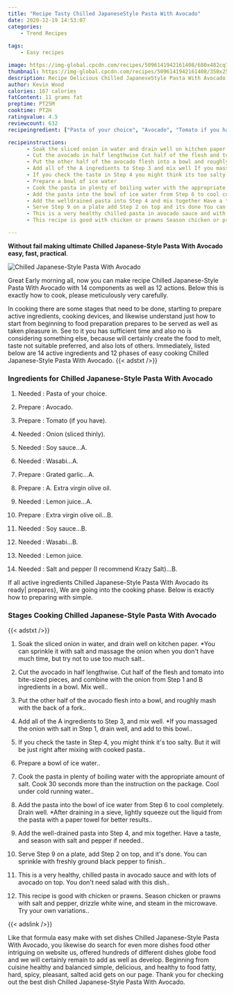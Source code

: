 ```yaml
---
title: "Recipe Tasty Chilled JapaneseStyle Pasta With Avocado"
date: 2020-12-19 14:53:07
categories:
    - Trend Recipes
    
tags:
    - Easy recipes

image: https://img-global.cpcdn.com/recipes/5096141942161408/680x482cq70/chilled-japanese-style-pasta-with-avocado-recipe-main-photo.jpg
thumbnail: https://img-global.cpcdn.com/recipes/5096141942161408/350x250cq70/chilled-japanese-style-pasta-with-avocado-recipe-main-photo.jpg
description: Recipe Delicious Chilled JapaneseStyle Pasta With Avocado with 14 ingredients and 12 stages of easy cooking.
author: Kevin Wood
calories: 167 calories
fatContent: 11 grams fat
preptime: PT25M
cooktime: PT2H
ratingvalue: 4.5
reviewcount: 632
recipeingredient: ["Pasta of your choice", "Avocado", "Tomato if you have", "Onion sliced thinly", "Soy sauceA", "WasabiA", "Grated garlicA", "A Extra virgin olive oil", "Lemon juiceA", "Extra virgin olive oilB", "Soy sauceB", "WasabiB", "Lemon juice", "Salt and pepper I recommend Krazy SaltB"]

recipeinstructions: 
      - Soak the sliced onion in water and drain well on kitchen paper You can sprinkle it with salt and massage the onion when you dont have much time but try not to use too much salt 
      - Cut the avocado in half lengthwise Cut half of the flesh and tomato into bitesized pieces and combine with the onion from Step 1 and B ingredients in a bowl Mix well 
      - Put the other half of the avocado flesh into a bowl and roughly mash with the back of a fork 
      - Add all of the A ingredients to Step 3 and mix well If you massaged the onion with salt in Step 1 drain well and add to this bowl 
      - If you check the taste in Step 4 you might think its too salty But it will be just right after mixing with cooked pasta 
      - Prepare a bowl of ice water 
      - Cook the pasta in plenty of boiling water with the appropriate amount of salt Cook 30 seconds more than the instruction on the package Cool under cold running water 
      - Add the pasta into the bowl of ice water from Step 6 to cool completely Drain well After draining in a sieve lightly squeeze out the liquid from the pasta with a paper towel for better results 
      - Add the welldrained pasta into Step 4 and mix together Have a taste and season with salt and pepper if needed 
      - Serve Step 9 on a plate add Step 2 on top and its done You can sprinkle with freshly ground black pepper to finish 
      - This is a very healthy chilled pasta in avocado sauce and with lots of avocado on top You dont need salad with this dish 
      - This recipe is good with chicken or prawns Season chicken or prawns with salt and pepper drizzle white wine and steam in the microwave Try your own variations

---
```




**Without fail making ultimate Chilled Japanese-Style Pasta With Avocado easy, fast, practical**. 


![Chilled Japanese-Style Pasta With Avocado](https://img-global.cpcdn.com/recipes/5096141942161408/680x482cq70/chilled-japanese-style-pasta-with-avocado-recipe-main-photo.jpg "Chilled Japanese-Style Pasta With Avocado")




Great Early morning all, now you can make recipe Chilled Japanese-Style Pasta With Avocado with 14 components as well as 12 actions. Below this is exactly how to cook, please meticulously very carefully.

In cooking there are some stages that need to be done, starting to prepare active ingredients, cooking devices, and likewise understand just how to start from beginning to food preparation prepares to be served as well as taken pleasure in. See to it you has sufficient time and also no is considering something else, because will certainly create the food to melt, taste not suitable preferred, and also lots of others. Immediately, listed below are 14 active ingredients and 12 phases of easy cooking Chilled Japanese-Style Pasta With Avocado.
{{< adstxt />}}

### Ingredients for Chilled Japanese-Style Pasta With Avocado


1. Needed  : Pasta of your choice.

1. Prepare  : Avocado.

1. Prepare  : Tomato (if you have).

1. Needed  : Onion (sliced thinly).

1. Needed  : Soy sauce...A.

1. Needed  : Wasabi…A.

1. Prepare  : Grated garlic...A.

1. Prepare  : A. Extra virgin olive oil.

1. Needed  : Lemon juice…A.

1. Prepare  : Extra virgin olive oil…B.

1. Needed  : Soy sauce…B.

1. Needed  : Wasabi…B.

1. Needed  : Lemon juice.

1. Needed  : Salt and pepper (I recommend Krazy Salt)…B.



If all active ingredients Chilled Japanese-Style Pasta With Avocado its ready| prepares}, We are going into the cooking phase. Below is exactly how to preparing with simple.

### Stages Cooking Chilled Japanese-Style Pasta With Avocado

{{< adstxt />}}


1. Soak the sliced onion in water, and drain well on kitchen paper. *You can sprinkle it with salt and massage the onion when you don&#39;t have much time, but try not to use too much salt..



1. Cut the avocado in half lengthwise. Cut half of the flesh and tomato into bite-sized pieces, and combine with the onion from Step 1 and B ingredients in a bowl. Mix well..



1. Put the other half of the avocado flesh into a bowl, and roughly mash with the back of a fork..



1. Add all of the A ingredients to Step 3, and mix well. *If you massaged the onion with salt in Step 1, drain well, and add to this bowl..



1. If you check the taste in Step 4, you might think it&#39;s too salty. But it will be just right after mixing with cooked pasta..



1. Prepare a bowl of ice water..



1. Cook the pasta in plenty of boiling water with the appropriate amount of salt. Cook 30 seconds more than the instruction on the package. Cool under cold running water..



1. Add the pasta into the bowl of ice water from Step 6 to cool completely. Drain well. *After draining in a sieve, lightly squeeze out the liquid from the pasta with a paper towel for better results..



1. Add the well-drained pasta into Step 4, and mix together. Have a taste, and season with salt and pepper if needed..



1. Serve Step 9 on a plate, add Step 2 on top, and it&#39;s done. You can sprinkle with freshly ground black pepper to finish..



1. This is a very healthy, chilled pasta in avocado sauce and with lots of avocado on top. You don&#39;t need salad with this dish..



1. This recipe is good with chicken or prawns. Season chicken or prawns with salt and pepper, drizzle white wine, and steam in the microwave. Try your own variations..





{{< adslink />}}

Like that formula easy make with set dishes Chilled Japanese-Style Pasta With Avocado, you likewise do search for even more dishes food other intriguing on website us, offered hundreds of different dishes globe food and we will certainly remain to add as well as develop. Beginning from cuisine healthy and balanced simple, delicious, and healthy to food fatty, hard, spicy, pleasant, salted acid gets on our page. Thank you for checking out the best dish Chilled Japanese-Style Pasta With Avocado.

